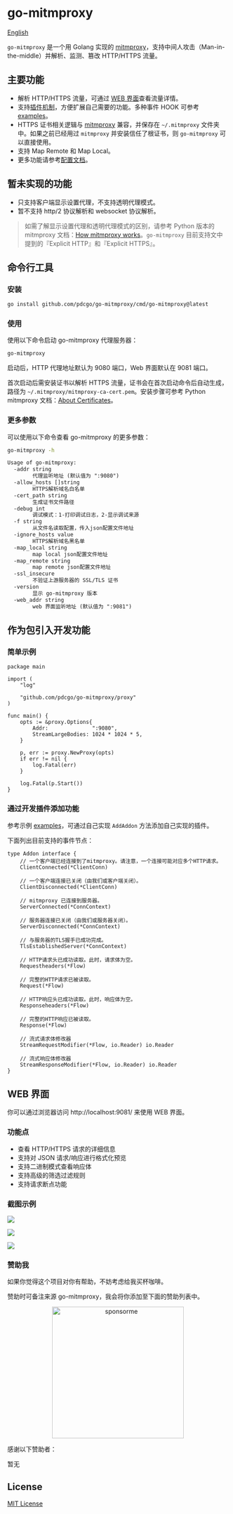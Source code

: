 # go-mitmproxy

[English](./README.md)

`go-mitmproxy` 是一个用 Golang 实现的 [mitmproxy](https://mitmproxy.org/)，支持中间人攻击（Man-in-the-middle）并解析、监测、篡改 HTTP/HTTPS 流量。

## 主要功能

- 解析 HTTP/HTTPS 流量，可通过 [WEB 界面](#web-界面)查看流量详情。
- 支持[插件机制](#通过开发插件添加功能)，方便扩展自己需要的功能。多种事件 HOOK 可参考 [examples](./examples)。
- HTTPS 证书相关逻辑与 [mitmproxy](https://mitmproxy.org/) 兼容，并保存在 `~/.mitmproxy` 文件夹中。如果之前已经用过 `mitmproxy` 并安装信任了根证书，则 `go-mitmproxy` 可以直接使用。
- 支持 Map Remote 和 Map Local。
- 更多功能请参考[配置文档](#更多参数)。

## 暂未实现的功能

- 只支持客户端显示设置代理，不支持透明代理模式。
- 暂不支持 http/2 协议解析和 websocket 协议解析。

> 如需了解显示设置代理和透明代理模式的区别，请参考 Python 版本的 mitmproxy 文档：[How mitmproxy works](https://docs.mitmproxy.org/stable/concepts-howmitmproxyworks/)。`go-mitmproxy` 目前支持文中提到的『Explicit HTTP』和『Explicit HTTPS』。

## 命令行工具

### 安装

```bash
go install github.com/pdcgo/go-mitmproxy/cmd/go-mitmproxy@latest
```

### 使用

使用以下命令启动 go-mitmproxy 代理服务器：

```bash
go-mitmproxy
```

启动后，HTTP 代理地址默认为 9080 端口，Web 界面默认在 9081 端口。

首次启动后需安装证书以解析 HTTPS 流量，证书会在首次启动命令后自动生成，路径为 `~/.mitmproxy/mitmproxy-ca-cert.pem`。安装步骤可参考 Python mitmproxy 文档：[About Certificates](https://docs.mitmproxy.org/stable/concepts-certificates/)。

### 更多参数

可以使用以下命令查看 go-mitmproxy 的更多参数：

```bash
go-mitmproxy -h
```

```txt
Usage of go-mitmproxy:
  -addr string
    	代理监听地址 (默认值为 ":9080")
  -allow_hosts []string
    	HTTPS解析域名白名单
  -cert_path string
    	生成证书文件路径
  -debug int
    	调试模式：1-打印调试日志，2-显示调试来源
  -f string
    	从文件名读取配置，传入json配置文件地址
  -ignore_hosts value
    	HTTPS解析域名黑名单
  -map_local string
    	map local json配置文件地址
  -map_remote string
    	map remote json配置文件地址
  -ssl_insecure
    	不验证上游服务器的 SSL/TLS 证书
  -version
    	显示 go-mitmproxy 版本
  -web_addr string
    	web 界面监听地址 (默认值为 ":9081")
```

## 作为包引入开发功能

### 简单示例

```golang
package main

import (
	"log"

	"github.com/pdcgo/go-mitmproxy/proxy"
)

func main() {
	opts := &proxy.Options{
		Addr:              ":9080",
		StreamLargeBodies: 1024 * 1024 * 5,
	}

	p, err := proxy.NewProxy(opts)
	if err != nil {
		log.Fatal(err)
	}

	log.Fatal(p.Start())
}
```

### 通过开发插件添加功能

参考示例 [examples](./examples)，可通过自己实现 `AddAddon` 方法添加自己实现的插件。

下面列出目前支持的事件节点：

```golang
type Addon interface {
	// 一个客户端已经连接到了mitmproxy。请注意，一个连接可能对应多个HTTP请求。
	ClientConnected(*ClientConn)

	// 一个客户端连接已关闭（由我们或客户端关闭）。
	ClientDisconnected(*ClientConn)

	// mitmproxy 已连接到服务器。
	ServerConnected(*ConnContext)

	// 服务器连接已关闭（由我们或服务器关闭）。
	ServerDisconnected(*ConnContext)

	// 与服务器的TLS握手已成功完成。
	TlsEstablishedServer(*ConnContext)

	// HTTP请求头已成功读取。此时，请求体为空。
	Requestheaders(*Flow)

	// 完整的HTTP请求已被读取。
	Request(*Flow)

	// HTTP响应头已成功读取。此时，响应体为空。
	Responseheaders(*Flow)

	// 完整的HTTP响应已被读取。
	Response(*Flow)

	// 流式请求体修改器
	StreamRequestModifier(*Flow, io.Reader) io.Reader

	// 流式响应体修改器
	StreamResponseModifier(*Flow, io.Reader) io.Reader
}
```

## WEB 界面

你可以通过浏览器访问 http://localhost:9081/ 来使用 WEB 界面。

### 功能点

- 查看 HTTP/HTTPS 请求的详细信息
- 支持对 JSON 请求/响应进行格式化预览
- 支持二进制模式查看响应体
- 支持高级的筛选过滤规则
- 支持请求断点功能

### 截图示例

![](./assets/web-1.png)

![](./assets/web-2.png)

![](./assets/web-3.png)

### 赞助我

如果你觉得这个项目对你有帮助，不妨考虑给我买杯咖啡。

赞助时可备注来源 go-mitmproxy，我会将你添加至下面的赞助列表中。

<div align="center">
	<img alt="sponsorme" src="./assets/sponsor-me.jpeg" style="width: 300px" />
</div>

感谢以下赞助者：

暂无

## License

[MIT License](./LICENSE)
